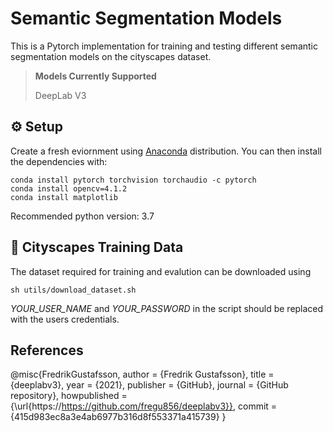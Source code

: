 # Semantic Segmentation Models

This is a Pytorch implementation for training and testing different semantic segmentation models on the cityscapes dataset. 

> **Models Currently Supported**
>
> DeepLab V3


## ⚙️ Setup

Create a fresh eviornment using [Anaconda](https://www.anaconda.com/download/) distribution. You can then install the dependencies with:
```shell
conda install pytorch torchvision torchaudio -c pytorch
conda install opencv=4.1.2
conda install matplotlib
```
Recommended python version: 3.7

## 💾 Cityscapes Training Data

The dataset required for training and evalution can be downloaded using 
```shell
sh utils/download_dataset.sh
```
_YOUR_USER_NAME_ and _YOUR_PASSWORD_ in the script should be replaced with the users credentials. 

## References

@misc{FredrikGustafsson,
  author = {Fredrik Gustafsson},
  title = {deeplabv3},
  year = {2021},
  publisher = {GitHub},
  journal = {GitHub repository},
  howpublished = {\url{https://https://github.com/fregu856/deeplabv3}},
  commit = {415d983ec8a3e4ab6977b316d8f553371a415739}
}